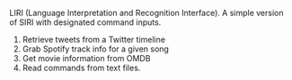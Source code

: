 LIRI (Language Interpretation and Recognition Interface). A simple version of SIRI with designated command inputs.
1. Retrieve tweets from a Twitter timeline
2. Grab Spotify track info for a given song
3. Get movie information from OMDB
4. Read commands from text files.
